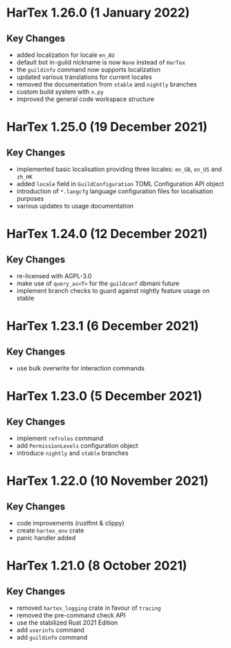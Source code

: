 HarTex 1.26.0 (1 January 2022)
==============================

Key Changes
-----------
- added localization for locale `en_AU`
- default bot in-guild nickname is now `None` instead of `HarTex`
- the `guildinfo` command now supports localization
- updated various translations for current locales
- removed the documentation from `stable` and `nightly` branches
- custom build system with `x.py`
- improved the general code workspace structure

HarTex 1.25.0 (19 December 2021)
================================

Key Changes
-----------
- implemented basic localisation providing three locales: `en_GB`, `en_US` and `zh_HK`
- added `locale` field in `GuildConfiguration` TOML Configuration API object
- introduction of `*.langcfg` language configuration files for localisation purposes
- various updates to usage documentation

HarTex 1.24.0 (12 December 2021)
================================

Key Changes
-----------
- re-licensed with AGPL-3.0
- make use of `query_as<T>` for the `guildconf` dbmani future
- implement branch checks to guard against nightly feature usage on stable

HarTex 1.23.1 (6 December 2021)
================================

Key Changes
-----------
- use bulk overwrite for interaction commands

HarTex 1.23.0 (5 December 2021)
================================

Key Changes
-----------
- implement `refroles` command
- add `PermissionLevels` configuration object
- introduce `nightly` and `stable` branches

HarTex 1.22.0 (10 November 2021)
================================

Key Changes
-----------
- code improvements (rustfmt & clippy)
- create `hartex_env` crate
- panic handler added

HarTex 1.21.0 (8 October 2021)
================================

Key Changes
-----------

- removed `hartex_logging` crate in favour of `tracing`
- removed the pre-command check API
- use the stabilized Rust 2021 Edition
- add `userinfo` command
- add `guildinfo` command

